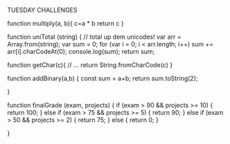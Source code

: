 TUESDAY CHALLENGES

function multiply(a, b){
  c=a * b
  return c
}

function uniTotal (string) {
// total up dem unicodes!
  var arr = Array.from(string);
  var sum = 0;
for (var i = 0; i < arr.length; i++)
sum += arr[i].charCodeAt(0); 
console.log(sum);
return sum; 


function getChar(c){
  // ...
  return String.fromCharCode(c)
}

function addBinary(a,b) {
  const sum = a+b;
  return sum.toString(2);

}

function finalGrade (exam, projects) {
  if (exam > 90 && projects >= 10) {
    return 100;
  } else if (exam > 75 && projects >= 5) {
    return 90;
  } else if (exam > 50 && projects >= 2) {
    return 75;
  } else {
    return 0;
  }
  
}

